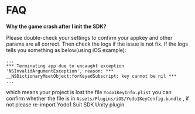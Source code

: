 # FAQ
**Why the game crash after I init the SDK?** 

Please double-check your settings to confirm your appkey and other params are all correct. Then check the logs if the issue is not fix.
If the logs tells you something as below(using iOS example):

```shell
...
*** Terminating app due to uncaught exception 'NSInvalidArgumentException', reason: *** __NSDictionaryMsetObject:forKeyedSubscript: key cannot be nil ***
...
```

which means your project is lost the file `Yodo1KeyInfo.plist` you can confirm whether the file is in `Assets/Plugins/iOS/Yodo1KeyConfig.bundle` , if not please re-import Yodo1 Suit SDK Unity plugin.

